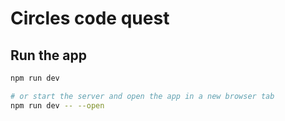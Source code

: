 # Circles code quest

## Run the app

```bash
npm run dev

# or start the server and open the app in a new browser tab
npm run dev -- --open
```